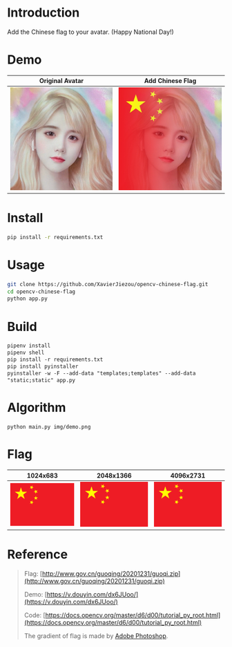 # Introduction
Add the Chinese flag to your avatar. (Happy National Day!)
# Demo
| Original Avatar| Add Chinese Flag |
|:--------------:|:----------------:|
|![demo](img/demo.png)|![_new](img/_new.jpg)|
# Install
```bash
pip install -r requirements.txt
```
# Usage
```bash
git clone https://github.com/XavierJiezou/opencv-chinese-flag.git
cd opencv-chinese-flag
python app.py
```
# Build
```
pipenv install
pipenv shell
pip install -r requirements.txt
pip install pyinstaller
pyinstaller -w -F --add-data "templates;templates" --add-data "static;static" app.py
```
# Algorithm
```
python main.py img/demo.png
```
# Flag
| 1024x683| 2048x1366 | 4096x2731 |
|:-------:|:---------:|:---------:|
|![1024](img/guoqi/guoqi_1024.png)|![2048](img/guoqi/guoqi_2048.png)|![4096](img/guoqi/guoqi_4096.png)|
# Reference
> Flag: [http://www.gov.cn/guoqing/20201231/guoqi.zip](http://www.gov.cn/guoqing/20201231/guoqi.zip)
> 
> Demo: [https://v.douyin.com/dx6JUoo/](https://v.douyin.com/dx6JUoo/)
> 
> Code: [https://docs.opencv.org/master/d6/d00/tutorial_py_root.html](https://docs.opencv.org/master/d6/d00/tutorial_py_root.html)
> 
> The gradient of flag is made by [Adobe Photoshop](https://www.adobe.com/products/photoshop.html).